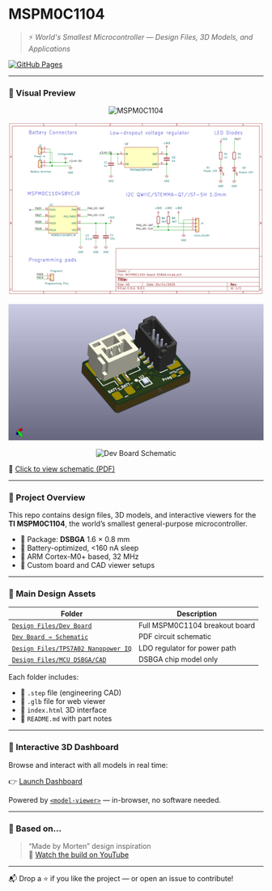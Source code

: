# MSPM0C1104

> ⚡ *World's Smallest Microcontroller — Design Files, 3D Models, and Applications*

[![GitHub Pages](https://img.shields.io/badge/📦%20Live%203D%20Dashboard-View%20Now-blue?style=for-the-badge&logo=github)](https://aditmehta0.github.io/MSPM0C1104/)

---

### 🌟 Visual Preview

<p align="center">
  <img src="https://images.techeblog.com/wp-content/uploads/2025/03/17113503/texas-instruments-ti-mspm0c1104-worlds-smallest-microcontroller.jpg" alt="MSPM0C1104" width="600">
</p>

<p align="center">
  <img src="./Design%20Files/Dev%20Board/Schematic/MSPM0C1104%20Board%20Schematic.png" alt="Dev Board Schematic" width="600">
</p>

<p align="center">
  <img src="./Design%20Files/Dev%20Board/MSPM0C1104%20board%20DSBGA_top.jpg" alt="Dev Board Schematic" width="600">
</p>

<p align="center">
  <img src="./Design%20Files/Dev%20Board/MSPM0C1104%20board%20DSBGA_bottom2" alt="Dev Board Schematic" width="600">
</p>

📄 [Click to view schematic (PDF)](./Design%20Files/Dev%20Board/Schematic/MSPM0C1104%20Dev%20Board%20Schematic.pdf)

---

### 🧭 Project Overview

This repo contains design files, 3D models, and interactive viewers for the **TI MSPM0C1104**, the world’s smallest general-purpose microcontroller.

- 📏 Package: **DSBGA** 1.6 × 0.8 mm
- 🔋 Battery-optimized, <160 nA sleep
- 🧠 ARM Cortex-M0+ based, 32 MHz
- 📐 Custom board and CAD viewer setups

---

### 📁 Main Design Assets

| Folder | Description |
|--------|-------------|
| [`Design Files/Dev Board`](./Design%20Files/Dev%20Board) | Full MSPM0C1104 breakout board |
| [`Dev Board → Schematic`](./Design%20Files/Dev%20Board/Schematic/MSPM0C1104%20Dev%20Board%20Schematic.pdf) | PDF circuit schematic |
| [`Design Files/TPS7A02 Nanopower IQ`](./Design%20Files/TPS7A02%20Nanopower%20IQ) | LDO regulator for power path |
| [`Design Files/MCU DSBGA/CAD`](./Design%20Files/MCU%20DSBGA/CAD) | DSBGA chip model only |

Each folder includes:
- 🧊 `.step` file (engineering CAD)
- 🧩 `.glb` file for web viewer
- 🧭 `index.html` 3D interface
- 📝 `README.md` with part notes

---

### 🧪 Interactive 3D Dashboard

Browse and interact with all models in real time:

👉 [Launch Dashboard](https://aditmehta0.github.io/MSPM0C1104/)

Powered by [`<model-viewer>`](https://modelviewer.dev) — in-browser, no software needed.

---

### 🧠 Based on...

> “Made by Morten” design inspiration  
🎥 [Watch the build on YouTube](https://youtu.be/XSAPGh9um_k?si=2z9dE-2DaWEN6B7G)

---

📬 Drop a ⭐ if you like the project — or open an issue to contribute!
